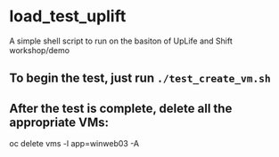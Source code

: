 # load_test_uplift
A simple shell script to run on the basiton of UpLife and Shift workshop/demo

## To begin the test, just run `./test_create_vm.sh`

## After the test is complete, delete all the appropriate VMs:

 oc delete vms -l app=winweb03 -A
